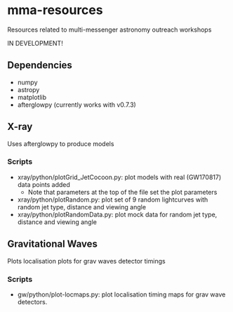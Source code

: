 # mma-resources
Resources related to multi-messenger astronomy outreach workshops

IN DEVELOPMENT!

## Dependencies
* numpy
* astropy
* matplotlib
* afterglowpy (currently works with v0.7.3)

## X-ray
Uses afterglowpy to produce models

### Scripts
* xray/python/plotGrid_JetCocoon.py: plot models with real (GW170817) data points added 
	* Note that parameters at the top of the file set the plot parameters
* xray/python/plotRandom.py: plot set of 9 random lightcurves with random jet type, distance and viewing angle
* xray/python/plotRandomData.py: plot mock data for random jet type, distance and viewing angle

## Gravitational Waves
Plots localisation plots for grav waves detector timings

### Scripts
* gw/python/plot-locmaps.py: plot localisation timing maps for grav wave detectors.
